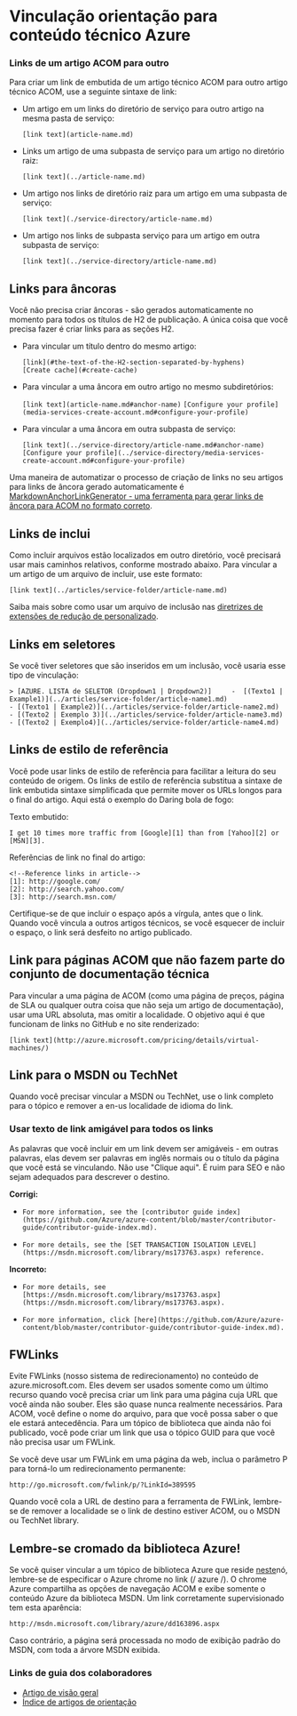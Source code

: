 <properties
   pageTitle="Criar links nos artigos de redução" description="Explica como referências cruzadas em redução de código." metaKeywords="" services="" solutions="" documentationCenter="" authors="tysonn" videoId="" scriptId="" manager="carolz" />

<tags ms.service="contributor-guide" ms.devlang="" ms.topic="article" ms.tgt_pltfrm="" ms.workload="" ms.date="02/03/2015" ms.author="tysonn" />

# <a name="linking-guidance-for-azure-technical-content"></a>Vinculação orientação para conteúdo técnico Azure

### <a name="links-from-one-acom-article-to-another"></a>Links de um artigo ACOM para outro

Para criar um link de embutida de um artigo técnico ACOM para outro artigo técnico ACOM, use a seguinte sintaxe de link:  

- Um artigo em um links do diretório de serviço para outro artigo na mesma pasta de serviço:

  `[link text](article-name.md)`

- Links um artigo de uma subpasta de serviço para um artigo no diretório raiz:

  `[link text](../article-name.md)`

- Um artigo nos links de diretório raiz para um artigo em uma subpasta de serviço: 

  `[link text](./service-directory/article-name.md)`

- Um artigo nos links de subpasta serviço para um artigo em outra subpasta de serviço:

  `[link text](../service-directory/article-name.md)`
 

## <a name="links-to-anchors"></a>Links para âncoras

Você não precisa criar âncoras - são gerados automaticamente no momento para todos os títulos de H2 de publicação. A única coisa que você precisa fazer é criar links para as seções H2.

- Para vincular um título dentro do mesmo artigo:

  `[link](#the-text-of-the-H2-section-separated-by-hyphens)`  
  `[Create cache](#create-cache)`

- Para vincular a uma âncora em outro artigo no mesmo subdiretórios:

  `[link text](article-name.md#anchor-name)`
  `[Configure your profile](media-services-create-account.md#configure-your-profile)`

- Para vincular a uma âncora em outra subpasta de serviço:

  `[link text](../service-directory/article-name.md#anchor-name)`
  `[Configure your profile](../service-directory/media-services-create-account.md#configure-your-profile)`

Uma maneira de automatizar o processo de criação de links no seu artigos para links de âncora gerado automaticamente é [MarkdownAnchorLinkGenerator - uma ferramenta para gerar links de âncora para ACOM no formato correto](https://github.com/Azure/Azure-CSI-Content-Tools/tree/master/Tools/ACOMMarkdownAnchorLinkGenerator).

## <a name="links-from-includes"></a>Links de inclui

Como incluir arquivos estão localizados em outro diretório, você precisará usar mais caminhos relativos, conforme mostrado abaixo. Para vincular a um artigo de um arquivo de incluir, use este formato:

    [link text](../articles/service-folder/article-name.md)
    
Saiba mais sobre como usar um arquivo de inclusão nas [diretrizes de extensões de redução de personalizado](custom-markdown-extensions.md#includes).

## <a name="links-in-selectors"></a>Links em seletores

Se você tiver seletores que são inseridos em um inclusão, você usaria esse tipo de vinculação: 

    > [AZURE. LISTA de SELETOR (Dropdown1 | Dropdown2)]     -  [(Texto1 | Example1)](../articles/service-folder/article-name1.md)
    - [(Texto1 | Example2)](../articles/service-folder/article-name2.md)
    - [(Texto2 | Exemplo 3)](../articles/service-folder/article-name3.md)
    - [(Texto2 | Exemplo4)](../articles/service-folder/article-name4.md)


## <a name="reference-style-links"></a>Links de estilo de referência

Você pode usar links de estilo de referência para facilitar a leitura do seu conteúdo de origem. Os links de estilo de referência substitua a sintaxe de link embutida sintaxe simplificada que permite mover os URLs longos para o final do artigo. Aqui está o exemplo do Daring bola de fogo:

Texto embutido:

    I get 10 times more traffic from [Google][1] than from [Yahoo][2] or [MSN][3].

Referências de link no final do artigo:

    <!--Reference links in article-->
    [1]: http://google.com/
    [2]: http://search.yahoo.com/  
    [3]: http://search.msn.com/

Certifique-se de que incluir o espaço após a vírgula, antes que o link. Quando você vincula a outros artigos técnicos, se você esquecer de incluir o espaço, o link será desfeito no artigo publicado. 

## <a name="link-to-acom-pages-that-are-not-part-of-the-technical-documentation-set"></a>Link para páginas ACOM que não fazem parte do conjunto de documentação técnica

Para vincular a uma página de ACOM (como uma página de preços, página de SLA ou qualquer outra coisa que não seja um artigo de documentação), usar uma URL absoluta, mas omitir a localidade. O objetivo aqui é que funcionam de links no GitHub e no site renderizado:

    [link text](http://azure.microsoft.com/pricing/details/virtual-machines/)


## <a name="link-to-msdn-or-technet"></a>Link para o MSDN ou TechNet

Quando você precisar vincular a MSDN ou TechNet, use o link completo para o tópico e remover a en-us localidade de idioma do link. 

### <a name="use-friendly-link-text-for-all-links"></a>Usar texto de link amigável para todos os links

As palavras que você incluir em um link devem ser amigáveis - em outras palavras, elas devem ser palavras em inglês normais ou o título da página que você está se vinculando. Não use "Clique aqui". É ruim para SEO e não sejam adequados para descrever o destino.

**Corrigi:**

- `For more information, see the [contributor guide index](https://github.com/Azure/azure-content/blob/master/contributor-guide/contributor-guide-index.md).`

- `For more details, see the [SET TRANSACTION ISOLATION LEVEL](https://msdn.microsoft.com/library/ms173763.aspx) reference.`

**Incorreto:**

- `For more details, see [https://msdn.microsoft.com/library/ms173763.aspx](https://msdn.microsoft.com/library/ms173763.aspx).`

- `For more information, click [here](https://github.com/Azure/azure-content/blob/master/contributor-guide/contributor-guide-index.md).`


## <a name="fwlinks"></a>FWLinks

Evite FWLinks (nosso sistema de redirecionamento) no conteúdo de azure.microsoft.com. Eles devem ser usados somente como um último recurso quando você precisa criar um link para uma página cuja URL que você ainda não souber. Eles são quase nunca realmente necessários. Para ACOM, você define o nome do arquivo, para que você possa saber o que ele estará antecedência. Para um tópico de biblioteca que ainda não foi publicado, você pode criar um link que usa o tópico GUID para que você não precisa usar um FWLink.

Se você deve usar um FWLink em uma página da web, inclua o parâmetro P para torná-lo um redirecionamento permanente:

    http://go.microsoft.com/fwlink/p/?LinkId=389595

Quando você cola a URL de destino para a ferramenta de FWLink, lembre-se de remover a localidade se o link de destino estiver ACOM, ou o MSDN ou TechNet library.

## <a name="remember-the-azure-library-chrome"></a>Lembre-se cromado da biblioteca Azure!
Se você quiser vincular a um tópico de biblioteca Azure que reside [neste](https://msdn.microsoft.com/library/azure)nó, lembre-se de especificar o Azure chrome no link (/ azure /). O chrome Azure compartilha as opções de navegação ACOM e exibe somente o conteúdo Azure da biblioteca MSDN. Um link corretamente supervisionado tem esta aparência:

    http://msdn.microsoft.com/library/azure/dd163896.aspx

Caso contrário, a página será processada no modo de exibição padrão do MSDN, com toda a árvore MSDN exibida.

### <a name="contributors-guide-links"></a>Links de guia dos colaboradores

- [Artigo de visão geral](./../README.md)
- [Índice de artigos de orientação](./contributor-guide-index.md)

<!--image references-->
[1]: ./media/create-tables-markdown/table-markdown.png
[2]: ./media/create-tables-markdown/break-tables.png
